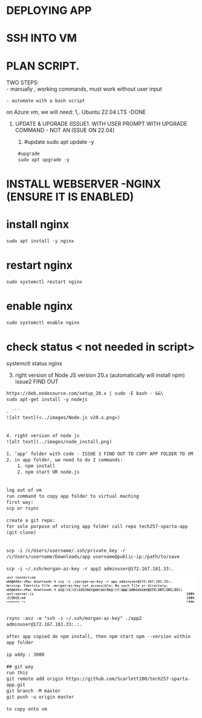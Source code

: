 # DEPLOYING APP


# SSH INTO VM


# PLAN SCRIPT.


TWO STEPS: <br>
    - manually , working commands, must work without user input <br>

    - automate with a bash script
on Azure vm, we will need:
1,. Ubuntu 22.04 LTS -DONE
1. UPDATE & UPGRADE (ISSUE1. WITH USER PROMPT WITH UPGRADE COMMAND - NOT AN ISSUE ON 22.04)
      1. #update
        sudo apt update -y

        #upgrade
        sudo apt upgrade -y


#  INSTALL WEBSERVER -NGINX (ENSURE IT IS ENABLED)
# install nginx
```
sudo apt install -y nginx
```

# restart nginx
```
sudo systemctl restart nginx
```

# enable nginx
```
sudo systemctl enable nginx
```

# check status < not needed in script>
systemctl status nginx

3. right version of Node JS version 20.x (automatically will install npm) issue2 FIND OUT
```
https://deb.nodesource.com/setup_20.x | sudo -E bash - &&\
sudo apt-get install -y nodejs

. ```
![alt text](<../images/Node.js v20.x.png>)


4. right version of node js 
![alt text](../images/node_install.png)

1. ‘app’ folder with code - ISSUE 3 FIND OUT TO COPY APP FOLDER TO VM
2. in app folder, we need to do 2 commands:
    1. npm install
    2. npm start OR node.js


log out of vm
run command to copy app folder to virtual maching
first way:
scp or rsync

create a git repo:
for sole purpose of storing app folder call repo tech257-sparta-app
(git clone)


scp -i /c/Users/username/.ssh/private_key -r /c/Users/username/Downloads/app username@public-ip:/path/to/save

scp -i ~/.ssh/morgan-az-key -r app2 adminuser@172.167.181.33:.

```
![alt text](../images/mv_file.png)
```

rsync -avz -e "ssh -i ~/.ssh/morgan-az-key" ./app2 adminuser@172.167.181.33:.:.

after app copied do npm install, then npm start npm --version within app folder

ip addy : 3000

## git way
run this
git remote add origin https://github.com/Scarlett100/tech257-sparta-app.git
git branch -M master
git push -u origin master

to copy onto vm